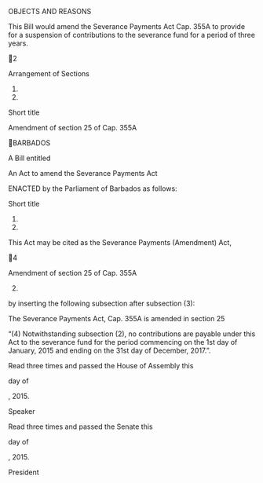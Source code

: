OBJECTS AND REASONS

This Bill would amend the Severance Payments Act Cap. 355A to provide for
a suspension of contributions to the severance fund for a period of three years.

2

Arrangement of Sections

1.

2.

Short title

Amendment of section 25 of Cap. 355A

BARBADOS

A Bill entitled

An Act to amend the Severance Payments Act

ENACTED by the Parliament of Barbados as follows:

Short title

1.
2015.

This Act may be cited as the Severance Payments (Amendment) Act,

4

Amendment of section 25 of Cap. 355A

2.
by inserting the following subsection after subsection (3):

The Severance Payments Act, Cap. 355A is amended in section 25

“(4)
Notwithstanding  subsection  (2),  no  contributions  are  payable
under this Act to the severance fund for the period commencing on the
1st  day  of  January,  2015  and  ending  on  the  31st  day  of  December,
2017.”.

Read three times and passed the House of Assembly this

day of

, 2015.

Speaker

Read three times and passed the Senate this

day of

, 2015.

President


